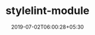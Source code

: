 ---
title: "stylelint-module"
date: 2019-07-02T06:00:28+05:30
type: "organisations"
org_name: "Nuxt Community"
repo_desc: "Stylelint module for Nuxt.js"
repo_link: https://github.com/nuxt-community/stylelint-module
---